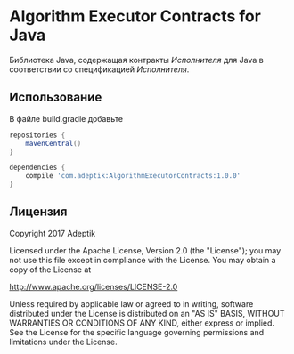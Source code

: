 # Algorithm Executor Contracts for Java

Библиотека Java, содержащая контракты *Исполнителя* для Java в соответствии со спецификацией *Исполнителя*.

## Использование

В файле build.gradle добавьте

```groovy
repositories {
    mavenCentral()
}

dependencies {
    compile 'com.adeptik:AlgorithmExecutorContracts:1.0.0'
}
```

## Лицензия

Copyright 2017 Adeptik

Licensed under the Apache License, Version 2.0 (the "License");
you may not use this file except in compliance with the License.
You may obtain a copy of the License at

   http://www.apache.org/licenses/LICENSE-2.0

Unless required by applicable law or agreed to in writing, software
distributed under the License is distributed on an "AS IS" BASIS,
WITHOUT WARRANTIES OR CONDITIONS OF ANY KIND, either express or implied.
See the License for the specific language governing permissions and
limitations under the License.